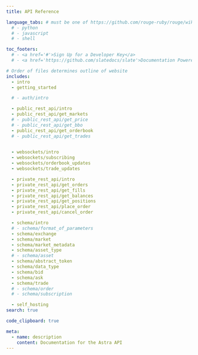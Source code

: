 ```yaml
---
title: API Reference

language_tabs: # must be one of https://github.com/rouge-ruby/rouge/wiki/List-of-supported-languages-and-lexers
  # - python
  # - javascript
  # - shell

toc_footers:
  # - <a href='#'>Sign Up for a Developer Key</a>
  # - <a href='https://github.com/slatedocs/slate'>Documentation Powered by Slate</a>

# Order of files determines outline of website
includes:
  - intro
  - getting_started

  # - auth/intro

  - public_rest_api/intro
  - public_rest_api/get_markets
  # - public_rest_api/get_price
  # - public_rest_api/get_bbo
  - public_rest_api/get_orderbook
  # - public_rest_api/get_trades

  
  - websockets/intro
  - websockets/subscribing
  - websockets/orderbook_updates
  - websockets/trade_updates

  - private_rest_api/intro
  - private_rest_api/get_orders
  - private_rest_api/get_fills
  - private_rest_api/get_balances
  - private_rest_api/get_positions
  - private_rest_api/place_order
  - private_rest_api/cancel_order

  - schema/intro
  # - schema/format_of_parameters
  - schema/exchange
  - schema/market
  - schema/market_metadata
  - schema/asset_type
  # - schema/asset
  - schema/abstract_token
  - schema/data_type
  - schema/bid
  - schema/ask
  - schema/trade
  # - schema/order
  # - schema/subscription

  - self_hosting
search: true

code_clipboard: true

meta:
  - name: description
    content: Documentation for the Astra API
---
```


